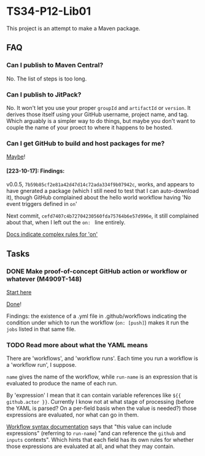 # TS34-P12-Lib01

This project is an attempt to make a Maven package.

## FAQ

### Can I publish to Maven Central?

No.  The list of steps is too long.

### Can I publish to JitPack?

No.  It won't let you use your proper `groupId` and `artifactId` or `version`.
It derives those itself using your GitHub username, project name, and tag.
Which arguably is a simpler way to do things, but maybe you don't want to
couple the name of your proect to where it happens to be hosted.

### Can I get GitHub to build and host packages for me?

[Maybe](https://docs.github.com/en/actions/publishing-packages/publishing-java-packages-with-maven)!


#### [223-10-17]: Findings:

v0.0.5, `7b59b85cf2e81a42d47d14c72ada334f9b07942c`, works, and appears to have gnerated
a package (which I still need to test that I can auto-download it),
though GitHub complained about the hello world workflow having 'No event triggers defined in `on`'

Next commit, `cefd7407c4b72704230560fda75764b6e57d996e`,
it still complained about that, when I left out the `on: ` line entirely.

[Docs indicate complex rules for 'on'](https://docs.github.com/en/actions/using-workflows/workflow-syntax-for-github-actions#onpushpull_requestpull_request_targetpathspaths-ignore)


## Tasks

### DONE Make proof-of-concept GitHub action or workflow or whatever (M4909T-148)

[Start here](https://docs.github.com/en/actions/learn-github-actions/understanding-github-actions)

[Done](https://github.com/stevedxfph/tscript34-p0012-lib01/actions/runs/6537132384)!

Findings: the existence of a .yml file in .github/workflows indicating
the condition under which to run the workflow (`on: [push]`)
makes it run the `jobs` listed in that same file.

### TODO Read more about what the YAML means

There are 'workflows', and 'workflow runs'.
Each time you run a workflow is a 'workflow run', I suppose.

`name` gives the name of the workflow,
while `run-name` is an expression that is evaluated to produce the name of each run.

By 'expression' I mean that it can contain variable references like `${{ github.actor }}`.
Currently I know not at what stage of processing
(before the YAML is parsed? On a per-field basis when the value is needed?)
those expressions are evaluated, nor what can go in them.

[Workflow syntax documentation](https://docs.github.com/en/actions/using-workflows/workflow-syntax-for-github-actions#run-name)
says that "this value can include expressions" (referring to `run-name`)
"and can reference the `github` and `inputs` contexts".
Which hints that each field has its own rules for whether
those expressions are evaluated at all, and what they may contain.
